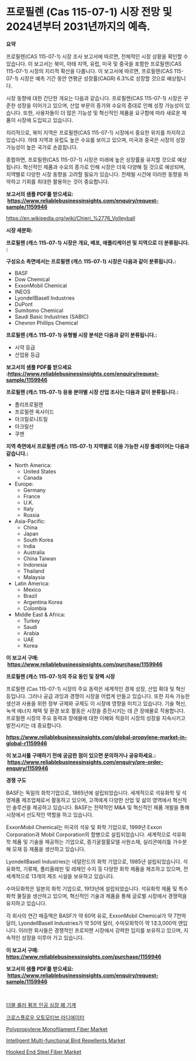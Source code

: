 <p><h1>프로필렌 (Cas 115-07-1) 시장 전망 및 2024년부터 2031년까지의 예측.</h1></p><p><strong>요약</strong></p>
<p><p>프로필렌(CAS 115-07-1) 시장 조사 보고서에 따르면, 전체적인 시장 상황을 확인할 수 있습니다. 이 보고서는 북미, 아태 지역, 유럽, 미국 및 중국을 포함한 프로필렌(CAS 115-07-1) 시장의 지리적 확산을 다룹니다. 이 보고서에 따르면, 프로필렌(CAS 115-07-1) 시장은 예측 기간 동안 연평균 성장률(CAGR) 6.3%로 성장할 것으로 예상됩니다.</p><p>시장 동향에 대한 간단한 개요는 다음과 같습니다. 프로필렌(CAS 115-07-1) 시장은 꾸준한 성장을 이어가고 있으며, 산업 부문의 증가와 수요의 증대로 인해 성장 가능성이 있습니다. 또한, 사용자들이 더 많은 기능성 및 혁신적인 제품을 요구함에 따라 새로운 제품이 시장에 도입되고 있습니다.</p><p>지리적으로, 북미 지역은 프로필렌(CAS 115-07-1) 시장에서 중요한 위치를 차지하고 있습니다. 아태 지역과 유럽도 높은 수요를 보이고 있으며, 미국과 중국은 시장의 성장 가능성이 높은 국가로 손꼽힙니다.</p><p>종합하면, 프로필렌(CAS 115-07-1) 시장은 미래에 높은 성장률을 유지할 것으로 예상됩니다. 혁신적인 제품과 수요의 증가로 인해 시장은 더욱 다양해 질 것으로 예상되며, 지역별로 다양한 시장 동향을 고려할 필요가 있습니다. 전제될 시간에 이러한 동향을 파악하고 기회를 최대한 활용하는 것이 중요합니다.</p></p>
<p><strong>보고서의 샘플 PDF를 받으세요: &nbsp;<a href="https://www.reliablebusinessinsights.com/enquiry/request-sample/1159946">https://www.reliablebusinessinsights.com/enquiry/request-sample/1159946</a></strong></p>
<p><a href="https://en.wikipedia.org/wiki/Chieri_%2776_Volleyball">https://en.wikipedia.org/wiki/Chieri_%2776_Volleyball</a></p>
<p><strong>시장 세분화:</strong></p>
<p><strong> 프로필렌 (캐스 115-07-1) 시장은 개요, 배포, 애플리케이션 및 지역으로 더 분류됩니다. :</strong></p>
<p><strong>구성요소 측면에서는 프로필렌 (캐스 115-07-1) 시장은 다음과 같이 분류됩니다.:</strong></p>
<p><ul><li>BASF</li><li>Dow Chemical</li><li>ExxonMobil Chemical</li><li>INEOS</li><li>LyondellBasell Industries</li><li>DuPont</li><li>Sumitomo Chemical</li><li>Saudi Basic Industries (SABIC)</li><li>Chevron Phillips Chemical</li></ul></p>
<p><strong> 프로필렌 (캐스 115-07-1) 유형별 시장 분석은 다음과 같이 분류됩니다.:</strong></p>
<p><ul><li>시약 등급</li><li>산업용 등급</li></ul></p>
<p><strong>보고서의 샘플 PDF를 받으세요 :<a href="https://www.reliablebusinessinsights.com/enquiry/request-sample/1159946">https://www.reliablebusinessinsights.com/enquiry/request-sample/1159946</a></strong></p>
<p><strong> 프로필렌 (캐스 115-07-1) 응용 분야별 시장 산업 조사는 다음과 같이 분류됩니다.:</strong></p>
<p><ul><li>폴리프로필렌</li><li>프로필렌 옥사이드</li><li>아크릴로니트릴</li><li>아크릴산</li><li>쿠멘</li></ul></p>
<p><strong>지역 측면에서 프로필렌 (캐스 115-07-1) 지역별로 이용 가능한 시장 플레이어는 다음과 같습니다.:</strong></p>
<p><ul>
    <li>
        North America:
        <ul>
            <li>United States</li>
            <li>Canada</li>
        </ul>
    </li>
    <li>
        Europe:
        <ul>
            <li>Germany</li>
            <li>France</li>
            <li>U.K.</li>
            <li>Italy</li>
            <li>Russia</li>
        </ul>
    </li>
    <li>
        Asia-Pacific:
        <ul>
            <li>China</li>
            <li>Japan</li>
            <li>South Korea</li>
            <li>India</li>
            <li>Australia</li>
            <li>China Taiwan</li>
            <li>Indonesia</li>
            <li>Thailand</li>
            <li>Malaysia</li>
        </ul>
    </li>
    <li>
        Latin America:
        <ul>
            <li>Mexico</li>
            <li>Brazil</li>
            <li>Argentina Korea</li>
            <li>Colombia</li>
        </ul>
    </li>
    <li>
        Middle East & Africa:
        <ul>
            <li>Turkey</li>
            <li>Saudi</li>
            <li>Arabia</li>
            <li>UAE</li>
            <li>Korea</li>
        </ul>
    </li>
    </ul></p>
<p><strong>이 보고서 구매: &nbsp;<a href="https://www.reliablebusinessinsights.com/purchase/1159946">https://www.reliablebusinessinsights.com/purchase/1159946</a></strong></p>
<p><strong>프로필렌 (캐스 115-07-1)의 주요 동인 및 장벽 시장</strong></p>
<p><p>프로필렌 (Cas 115-07-1) 시장의 주요 동력은 세계적인 경제 성장, 산업 확대 및 혁신 등입니다. 그러나 공급 과잉과 경쟁이 시장을 어렵게 만들고 있습니다. 또한 지속 가능한 생산과 사용을 위한 정부 규제와 규제도 이 시장에 영향을 미치고 있습니다. 기술 혁신, 녹색 에너지 채택 및 환경 보호 활동은 시장을 증진시키는 데 큰 장애물로 작용합니다. 프로필렌 시장의 주요 동력과 장애물에 대한 이해와 적응이 시장의 성장을 지속시키고 발전시키는 데 중요합니다.</p></p>
<p><strong><a href="https://www.reliablebusinessinsights.com/global-propylene-market-in-global-r1159946">https://www.reliablebusinessinsights.com/global-propylene-market-in-global-r1159946</a></strong></p>
<p><strong>이 보고서를 구매하기 전에 궁금한 점이 있으면 문의하거나 공유하세요.: &nbsp;<a href="https://www.reliablebusinessinsights.com/enquiry/pre-order-enquiry/1159946">https://www.reliablebusinessinsights.com/enquiry/pre-order-enquiry/1159946</a></strong></p>
<p><strong>경쟁 구도</strong></p>
<p><p>BASF는 독일의 화학기업으로, 1865년에 설립되었습니다. 세계적으로 석유화학 및 석영제품 제조업체로서 활동하고 있으며, 고객에게 다양한 산업 및 삶의 영역에서 혁신적인 솔루션을 제공하고 있습니다. BASF는 전략적인 M&A 및 혁신적인 제품 개발을 통해 시장에서 선도적인 역할을 하고 있습니다. </p><p>ExxonMobil Chemical는 미국의 석유 및 화학 기업으로, 1999년 Exxon Corporation과 Mobil Corporation의 합병으로 설립되었습니다. 세계적으로 석유화학 제품 및 기술을 제공하는 기업으로, 증기굴절률모델 사원소재, 실리콘에리틀 가수분해 모재 등 제품을 생산하고 있습니다. </p><p>LyondellBasell Industries는 네덜란드의 화학 기업으로, 1985년 설립되었습니다. 석유화학, 기류체, 폴리올레핀 및 레제인 수지 등 다양한 화학 제품을 제조하고 있으며, 전 세계적으로 13개의 제조 시설을 보유하고 있습니다. </p><p>수마모화학은 일본의 화학 기업으로, 1913년에 설립되었습니다. 석유화학 제품 및 특수화학 물질을 생산하고 있으며, 혁신적인 기술과 제품을 통해 글로벌 시장에서 경쟁력을 유지하고 있습니다. </p><p>각 회사의 연간 매출액은 BASF가 약 60억 유로, ExxonMobil Chemical가 약 7천억 달러, LyondellBasell Industries가 약 50억 달러, 수마모화학이 약 1조3,000억 엔입니다. 이러한 회사들은 경쟁적인 프로피렌 시장에서 강력한 입지를 보유하고 있으며, 지속적인 성장을 이루어 가고 있습니다.</p></p>
<p><strong>이 보고서 구매: &nbsp; <a href="https://www.reliablebusinessinsights.com/purchase/1159946">https://www.reliablebusinessinsights.com/purchase/1159946</a></strong></p>
<p><strong>보고서의 샘플 PDF를 받으세요: &nbsp;<a href="https://www.reliablebusinessinsights.com/enquiry/request-sample/1159946">https://www.reliablebusinessinsights.com/enquiry/request-sample/1159946</a></strong><strong></strong></p>
<p>&nbsp;</p>
<p><p><a href="https://medium.com/@stanleylyittle554467/%EB%8D%94%EB%B8%94-%EB%A1%A4%EB%9F%AC-%ED%8E%8C%ED%94%84-%EC%9D%B8%EA%B3%B5-%EC%8B%AC%ED%8F%90-%EA%B8%B0%EA%B3%84-%EC%8B%9C%EC%9E%A5%EC%9D%98-%EC%8B%A0%ED%9D%A5-%ED%8A%B8%EB%A0%8C%EB%93%9C%EC%99%80-%EB%AF%B8%EB%9E%98-%EC%A0%84%EB%A7%9D%EC%9D%80-2024%EB%85%84%EB%B6%80%ED%84%B0-2031%EB%85%84%EA%B9%8C%EC%A7%80%EC%9D%98-%EA%B8%B0%EA%B0%84%EC%97%90-%EB%8C%80%ED%95%B4%EB%B7%B0%ED%9D%94%EB%82%98%EA%B3%A0-%EC%9E%88%EC%8A%B5%EB%8B%88%EB%8B%A4-18654a5aae63">더블 롤러 펌프 인공 심장 폐 기계</a></p><p><a href="https://github.com/rcabello548/Market-Research-Report-List-2/blob/main/8009614133944.md">크로스플로우 오토모티브 라디에이터</a></p><p><a href="https://github.com/mharielmesa/Market-Research-Report-List-4/blob/main/polypropylene-monofilament-fiber-market.md">Polypropylene Monofilament Fiber Market</a></p><p><a href="https://issuu.com/reportprime-2/docs/intelligent-multi-functional-bird-repellents-marke">Intelligent Multi-functional Bird Repellents Market</a></p><p><a href="https://github.com/moyahfrancoestellec51j635wcx/Market-Research-Report-List-3/blob/main/hooked-end-steel-fiber-market.md">Hooked End Steel Fiber Market</a></p></p>